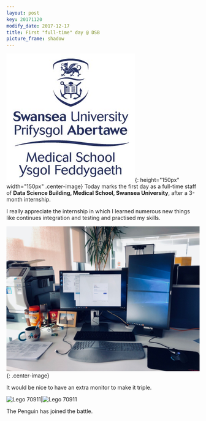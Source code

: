 ```yaml
---
layout: post
key: 20171120
modify_date: 2017-12-17
title: First "full-time" day @ DSB
picture_frame: shadow
---
```

![Logo of Medical School, Swansea University](/assets/images/2017-11-20/Medical-School-Swansea-University.jpg){: height="150px" width="150px" .center-image}
Today marks the first day as a full-time staff of **Data Science Building, Medical School, Swansea University**, after a 3-month internship. 

I really appreciate the internship in which I learned numerous new things like continues integration and testing and practised my skills.

<!--more-->

![New setup today!](/assets/images/2017-11-20/Setup.jpg){: .center-image} 

It would be nice to have an extra monitor to make it triple.



![Lego 70911](/assets/images/2017-11-20/Lego_70911.jpg)|![Lego 70911](/assets/images/2017-11-20/Lego_70911_2.jpg)

The Penguin has joined the battle.